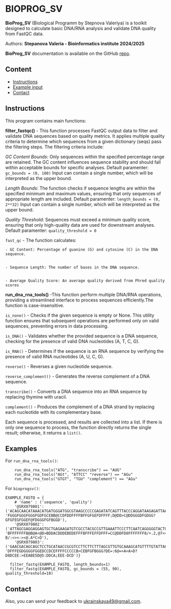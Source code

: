 
# BIOPROG_SV


**BioProg_SV** (Biological Programm by Stepnova Valeriya) is a toolkit designed to calculate basic DNA/RNA analysis and validate DNA quality from FastQC data.

Authors:
**Stepanova Valeria - Bioinformatics institute 2024/2025**


**BioProg_SV** documentation is available on the GitHub [repo](https://github.com/Stepanovalera/BioProgSV).<br/>


## Content


* [Instructions](#instructions)
* [Example input](#examples)
* [Contact](#contact)


## Instructions

This program contains main functions:

**filter_fastqc()** - This function processes FastQC output data to filter and validate DNA sequences based on quality metrics. It applies multiple quality criteria to determine which sequences from a given dictionary (seqs) pass the filtering steps. The filtering criteria include:

  *GC Content Bounds*: Only sequences within the specified percentage range are retained. The GC content influences sequence stability and should fall within acceptable bounds for specific analyses.  Default paramenter: `gc_bounds = (0, 100)` Input can contain a single number, which will be interpreted as the upper bound. 

  *Length Bounds*: The function checks if sequence lengths are within the specified minimum and maximum values, ensuring that only sequences of appropriate length are included. Default paramenter: `length_bounds = (0, 2**32)` Input can contain a single number, which will be interpreted as the upper bound.

  *Quality Threshold*: Sequences must exceed a minimum quality score, ensuring that only high-quality data are used for downstream analyses. Default paramenter: `quality_threshold = 0`


  `fast_qc` - The function calculates:


    - GC Content: Percentage of guanine (G) and cytosine (C) in the DNA sequence.


    - Sequence Length: The number of bases in the DNA sequence.


    - Average Quality Score: An average quality derived from Phred quality scores
    

**run_dna_rna_tools()** -This function perform multiple DNA/RNA operations, providing a streamlined interface to process sequences efficiently.The function is case-insensitive.

  `is_none()` - Checks if the given sequence is empty or None. This utility function ensures that subsequent operations are performed only on valid sequences, preventing errors in data processing.
  
  `is_DNA()` - Validates whether the provided sequence is a DNA sequence, checking for the presence of valid DNA nucleotides (A, T, C, G).
  
  `is_RNA()` - Determines if the sequence is an RNA sequence by verifying the presence of valid RNA nucleotides (A, U, C, G). 

  `reverse()` - Reverses a given nucleotide sequence.
  

  `reverse_complement()` - Generates the reverse complement of a DNA sequence.
  

  `transcribe()` - Converts a DNA sequence into an RNA sequence by replacing thymine with uracil.
  
  
  `complement()` - Produces the complement of a DNA strand by replacing each nucleotide with its complementary base.
  

Each sequence is processed, and results are collected into a list. If there is only one sequence to process, the function directly returns the single result; otherwise, it returns a `list()`. 

## Examples

For `run_dna_rna_tools()`:


~~~
    run_dna_rna_tools("ATG", "transcribe") == "AUG"
    run_dna_rna_tools("AGt", "ATTCC" "reverse") == "AGu"
    run_dna_rna_tools("GTGT", "TGU" "complement") == "AGu"
~~~

For `bioprogsv()`:


~~~
EXAMPLE_FASTQ = {
    # 'name' : ('sequence', 'quality')
    '@SRX079801': ('ACAGCAACATAAACATGATGGGATGGCGTAAGCCCCCGAGATATCAGTTTACCCAGGATAAGAGATTAAATTATGAGCAACATTATTAA', 'FGGGFGGGFGGGFGDFGCEBB@CCDFDDFFFFBFFGFGEFDFFFF;D@DD>C@DDGGGDFGDGG?GFGFEGFGGEF@FDGGGFGFBGGD'),
    '@SRX079802': ('ATTAGCGAGGAGGAGTGCTGAGAAGATGTCGCCTACGCCGTTGAAATTCCCTTCAATCAGGGGGTACTGGAGGATACGAGTTTGTGTG', 'BFFFFFFFB@B@A<@D>BDDACDDDEBEDEFFFBFFFEFFDFFF=CC@DDFD8FFFFFFF8/+.2,@7<<:?B/:<><-><@.A*C>D'),
    '@SRX079803': ('GAACGACAGCAGCTCCTGCATAACCGCGTCCTTCTTCTTTAGCGTTGTGCAAAGCATGTTTTGTATTACGGGCATCTCGAGCGAATC', 'DFFFEGDGGGGFGGEDCCDCEFFFFCCCCCB>CEBFGFBGGG?DE=:6@=>A<A>D?D8DCEE:>EEABE5D@5:DDCA;EEE-DCD')}

  filter_fastq(EXAMPLE_FASTQ, length_bounds=1)
  filter_fastq(EXAMPLE_FASTQ, gc_bounds = (55, 90), quality_threshold=10)
~~~
## Contact

Also, you can send your feedback to [ukrainskaya49@gmail.com](mailto:ukrainskaya49@gmail.com).
